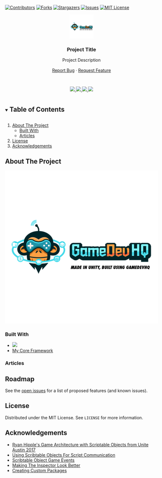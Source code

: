 <!-- PROJECT SHIELDS -->
[![Contributors][contributors-shield]][contributors-url]
[![Forks][forks-shield]][forks-url]
[![Stargazers][stars-shield]][stars-url]
[![Issues][issues-shield]][issues-url]
[![MIT License][license-shield]][license-url]




<!-- PROJECT LOGO -->
<p align="center">
  <a href="https://github.com/JamesLaFritz/MyTemplateRepo">
    <img src="Images/Logo.png" alt="Logo" width="80" height="80">
  </a>
</p>

  <h3 align="center">Project Title</h3>

  <p align="center">
    Project Description
    <br />
    <br />
    <a href="https://github.com/JamesLaFritz/MyTemplateRepo/issues">Report Bug</a>
    ·
    <a href="https://github.com/JamesLaFritz/MyTemplateRepo/issues">Request Feature</a>
  </p>
<br />


<!-- Links -->
<p align="center">
  <a href="https://jameslafritz.intensive.gamedevhq.com/">
	  <img src="https://img.shields.io/badge/Portfolio-21759B?style=for-the-badge&logo=wordpress&logoColor=white"/>
  </a>
  <a href="https://www.linkedin.com/in/james-lafritz/">
	  <img src="https://img.shields.io/badge/LinkedIn-0077B5?style=for-the-badge&logo=linkedin&logoColor=white"/>
  </a> 
  <a href="https://ktmarine1999.medium.com/">
	  <img src="https://img.shields.io/badge/Articles-12100E?style=for-the-badge&logo=medium&logoColor=white"/>
  </a>
  <a href="https://ktmarine1999.itch.io/">
	  <img src="https://img.shields.io/badge/Itch.io-FA5C5C?style=for-the-badge&logo=itch-dot-io&logoColor=white"/>
  </a>
</p>



<!-- TABLE OF CONTENTS -->
<details open="open">
  <summary><h2 style="display: inline-block">Table of Contents</h2></summary>
  <ol>
    <li>
      <a href="#about-the-project">About The Project</a>
	  <ul>
        <li><a href="#built-with">Built With</a></li>
      </ul>
      <ul>
        <li><a href="#articles">Articles</a></li>
      </ul>
    </li>
    <li><a href="#license">License</a></li>
    <li><a href="#acknowledgements">Acknowledgements</a></li>
  </ol>
</details>



<!-- ABOUT THE PROJECT -->
## About The Project

![Product Name Screen Shot](Images/ScreenShot.png)



### Built With

* <a href="https://www.linkedin.com/in/james-lafritz/"><img src="https://img.shields.io/badge/Unity-100000?style=for-the-badge&logo=unity&logoColor=white"/></a>
* [My Core Framework](https://github.com/JamesLaFritz/CoreFrameWork)


<!-- Articles -->
### Articles
[]()
[]()
[]()



<!-- ROADMAP -->
## Roadmap

See the [open issues](https://github.com/JamesLaFritz/MyTemplateRepo/issues) for a list of proposed features (and known issues).



<!-- LICENSE -->
## License

Distributed under the MIT License. See `LICENSE` for more information.


<!-- ACKNOWLEDGEMENTS -->
## Acknowledgements

* [Ryan Hipple's Game Architecture with Scriptable Objects from Unite Austin 2017 ](https://github.com/roboryantron/Unite2017)
* [Using Scribtable Objects For Script Communication](https://blog.devgenius.io/script-communication-in-unity-using-scriptable-objects-ad2ef0d99c59)
* [Scribtable Object Game Events](https://blog.devgenius.io/scriptableobject-game-events-1f3401bbde72)
* [Making The Inspector Look Better](https://blog.devgenius.io/making-the-inspector-look-better-175baf39ada0)
* [Creating Custom Packages](https://blog.devgenius.io/creating-custom-packages-for-use-in-unity-7dfbaa49e4b4)


<!-- MARKDOWN LINKS & IMAGES -->
<!-- https://www.markdownguide.org/basic-syntax/#reference-style-links -->
[contributors-shield]: https://img.shields.io/github/contributors/JamesLafritz/MyTemplateRepo.svg?style=for-the-badge
[contributors-url]: https://github.com/JamesLafritz/MyTemplateRepo/graphs/contributors
[forks-shield]: https://img.shields.io/github/forks/JamesLafritz/MyTemplateRepo.svg?style=for-the-badge
[forks-url]: https://github.com/JamesLafritz/MyTemplateRepo/network/members
[stars-shield]: https://img.shields.io/github/stars/JamesLafritz/MyTemplateRepo.svg?style=for-the-badge
[stars-url]: https://github.com/JamesLafritz/MyTemplateRepo/stargazers
[issues-shield]: https://img.shields.io/github/issues/JamesLafritz/MyTemplateRepo.svg?style=for-the-badge
[issues-url]: https://github.com/JamesLafritz/MyTemplateRepo/issues
[license-shield]: https://img.shields.io/github/license/JamesLafritz/MyTemplateRepo.svg?style=for-the-badge
[license-url]: https://github.com/JamesLafritz/MyTemplateRepo/blob/main/LICENSE
